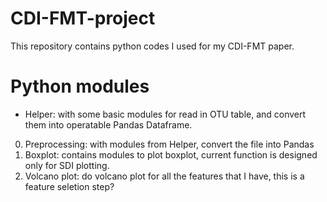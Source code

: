# CDI-FMT-project
This repository contains python codes I used for my CDI-FMT paper. 
# Python modules

* Helper: with some basic modules for read in OTU table, and convert them into operatable Pandas Dataframe.
0. Preprocessing: with modules from Helper, convert the file into Pandas
1. Boxplot: contains modules to plot boxplot, current function is designed only for SDI plotting.
2. Volcano plot: do volcano plot for all the features that I have, this is a feature seletion step?
